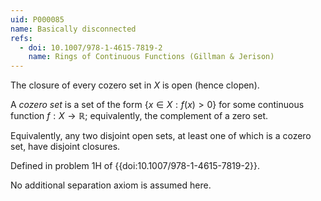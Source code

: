 ```yaml
---
uid: P000085
name: Basically disconnected
refs:
  - doi: 10.1007/978-1-4615-7819-2
    name: Rings of Continuous Functions (Gillman & Jerison)
---
```


The closure of every cozero set in $X$ is open (hence clopen).

A *cozero set* is a set of the form $\{x\in X:f(x)>0\}$ for some continuous function $f:X\to\mathbb R$;
equivalently, the complement of a zero set.

Equivalently, any two disjoint open sets, at least one of which is a cozero set, have disjoint closures.

Defined in problem 1H of {{doi:10.1007/978-1-4615-7819-2}}.

No additional separation axiom is assumed here.
